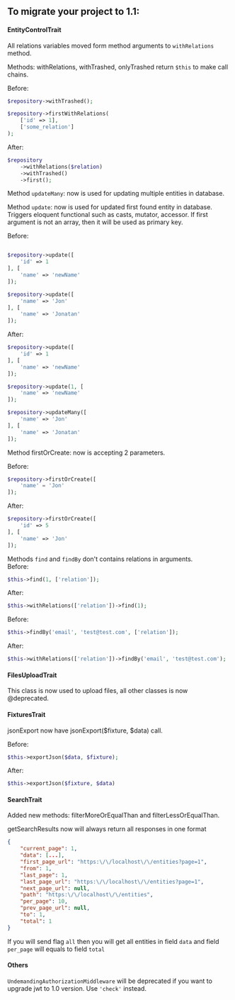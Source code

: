 ## To migrate your project to 1.1: 

#### EntityControlTrait

All relations variables moved form method arguments to `withRelations` method.

Methods: withRelations, withTrashed, onlyTrashed return `$this` to make call chains.

Before: 
```php
$repository->withTrashed();

$repository->firstWithRelations(
    ['id' => 1], 
    ['some_relation']
);
```

After:
```php
$repository
    ->withRelations($relation)
    ->withTrashed()
    ->first();
```

Method `updateMany`: now is used for updating multiple entities in database.

Method `update`: now is used for updated first found entity in database. 
Triggers eloquent functional such as casts, mutator, accessor. 
If first argument is not an array, then it will be used as primary key.

Before: 
```php

$repository->update([
    'id' => 1
], [
    'name' => 'newName'
]);

$repository->update([
    'name' => 'Jon'
], [
    'name' => 'Jonatan'
]);
```

After:
```php
$repository->update([
    'id' => 1
], [
    'name' => 'newName'
]);

$repository->update(1, [
    'name' => 'newName'
]);

$repository->updateMany([
    'name' => 'Jon'
], [
    'name' => 'Jonatan'
]);
```

Method firstOrCreate: now is accepting 2 parameters.

Before: 
```php
$repository->firstOrCreate([
    'name' = 'Jon'
]);
```

After: 
```php
$repository->firstOrCreate([
    'id' => 5
], [
    'name' => 'Jon'
]);
```

Methods `find` and `findBy` don't contains relations in arguments.  
Before:
```php
$this->find(1, ['relation']);
``` 
After: 
```php
$this->withRelations(['relation'])->find(1);
```

Before:
```php
$this->findBy('email', 'test@test.com', ['relation']);
``` 
After: 
```php
$this->withRelations(['relation'])->findBy('email', 'test@test.com');
```

#### FilesUploadTrait 

This class is now used to upload files, all other classes is now @deprecated.

#### FixturesTrait

jsonExport now have jsonExport($fixture, $data) call. 

Before: 
```php
$this->exportJson($data, $fixture);
```

After:
```php
$this->exportJson($fixture, $data)
```

#### SearchTrait

Added new methods: filterMoreOrEqualThan and filterLessOrEqualThan.

getSearchResults now will always return all responses in one format
```json
{
    "current_page": 1,
    "data": [...],
    "first_page_url": "https:\/\/localhost\/\/entities?page=1",
    "from": 1,
    "last_page": 1,
    "last_page_url": "https:\/\/localhost\/\/entities?page=1",
    "next_page_url": null,
    "path": "https:\/\/localhost\/\/entities",
    "per_page": 10,
    "prev_page_url": null,
    "to": 1,
    "total": 1
}
```

If you will send flag `all` then you will get all entities in field `data` and field `per_page` will equals to field `total`

#### Others

`UndemandingAuthorizationMiddleware` will be deprecated if you want to upgrade jwt to 1.0 version. Use `'check'` instead.